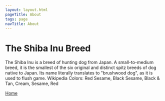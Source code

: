 ```yaml
---
layout: layout.html
pageTitle: About
tags: page
navTitle: About
---
```

# The Shiba Inu Breed

The Shiba Inu is a breed of hunting dog from Japan. A small-to-medium breed, it is the smallest of the six original and distinct spitz breeds of dog native to Japan. Its name literally translates to "brushwood dog", as it is used to flush game. Wikipedia
Colors: Red Sesame, Black Sesame, Black & Tan, Cream, Sesame, Red

[Home](/)